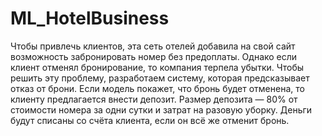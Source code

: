 # ML_HotelBusiness
Чтобы привлечь клиентов, эта сеть отелей добавила на свой сайт возможность забронировать номер без предоплаты.
Однако если клиент отменял бронирование, то компания терпела убытки. 
Чтобы решить эту проблему, разработаем систему, которая предсказывает отказ от брони. 
Если модель покажет, что бронь будет отменена, то клиенту предлагается внести депозит. 
Размер депозита — 80% от стоимости номера за одни сутки и затрат на разовую уборку.
Деньги будут списаны со счёта клиента, если он всё же отменит бронь.
